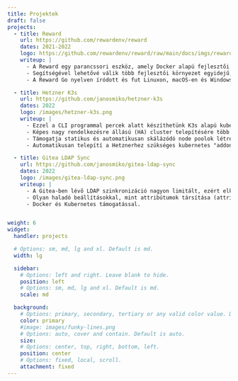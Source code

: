 ```yaml
---
title: Projektek
draft: false
projects:
  - title: Reward
    url: https://github.com/rewardenv/reward
    dates: 2021-2022
    logo: https://github.com/rewardenv/reward/raw/main/docs/imgs/reward-logo.png
    writeup: |
      - A Reward egy parancssori eszköz, amely Docker alapú fejlesztői környezetek futtatását könnyíti meg.
      - Segítségével lehetővé válik több fejlesztői környezet egyidejű, párhuzamos futtatása port ütközés nélkül. 
      - A Reward Go nyelven íródott és fut Linuxon, macOS-en és Windows-on (valamint támogatja  WSL2-t).

  - title: Hetzner K3s
    url: https://github.com/janosmiko/hetzner-k3s
    dates: 2022
    logo: /images/hetzner-k3s.png
    writeup: |
      - Ezzel a CLI programmal percek alatt készíthetünk K3s alapú kubernetes clustereket a Hetzner Cloud felhőjében.
      - Képes nagy rendelkezésre állású (HA) cluster telepítésére több master node létrehozásával.
      - Támogatja statikus és automatikusan skálázódó node poolok létrehozását.
      - Automatikusan telepítí a Hetznerhez szükséges kubernetes "addonokat" (CCM, CSI, cluster-autoscaler, stb.).

  - title: Gitea LDAP Sync
    url: https://github.com/janosmiko/gitea-ldap-sync
    dates: 2022
    logo: /images/gitea-ldap-sync.png
    writeup: |
      - A Gitea-ben lévő LDAP szinkronizáció nagyon limitált, ezért elkészítettem egy külső eszközt, amely képes szinkronizálni a felhasználókon túl a csoportokat (Organizations, Teams) és a köztük fennálló kapcsolatokat is.
      - Olyan haladó beállításokkal, mint attribútumok társítása (attribute mapping), kivételek kezelése (listából vagy reguláris kifejezések alapján), teljes (entitások felvétele és törlése) vagy részleges (csak entitások felvétele) szinkron, stb.
      - Docker és Kubernetes támogatással.


weight: 6
widget:
  handler: projects

  # Options: sm, md, lg and xl. Default is md.
  width: lg

  sidebar:
    # Options: left and right. Leave blank to hide.
    position: left
    # Options: sm, md, lg and xl. Default is md.
    scale: md

  background:
    # Options: primary, secondary, tertiary or any valid color value. Default is primary.
    color: primary
    #image: images/funky-lines.png
    # Options: auto, cover and contain. Default is auto.
    size:
    # Options: center, top, right, bottom, left.
    position: center
    # Options: fixed, local, scroll.
    attachment: fixed
---
```

